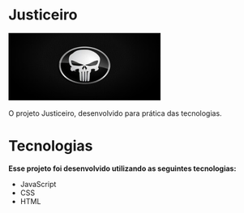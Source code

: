 <h1 text-aling="center">Justiceiro</h1>

<img src="/img/Justiceiro-banner.jpg">

<p>O projeto Justiceiro, desenvolvido para prática  das tecnologias.</p>

<h1> Tecnologias</h1>
<strong>Esse projeto foi desenvolvido utilizando as seguintes tecnologias:</strong>
<ul>
 <li>JavaScript</li>
<li>CSS</li>
<li>HTML</li>
</ul>





